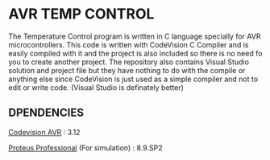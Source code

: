 # AVR TEMP CONTROL

The Temperature Control program is written in C language specially for AVR microcontrollers. This code is written with CodeVision C Compiler and is easily compiled with it and the project is also included so there is no need fo you to create another project. The repository also contains Visual Studio solution and project file but they have nothing to do with the compile or anything else since CodeVision is just used as a simple compiler and not to edit or write code. (Visual Studio is definately better)

## DPENDENCIES

[Codevision AVR](http://www.hpinfotech.ro/) : 3.12

[Proteus Professional](https://labcenter.com/) (For simulation) : 8.9.SP2